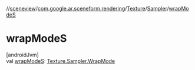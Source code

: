 //[sceneview](../../../../index.md)/[com.google.ar.sceneform.rendering](../../index.md)/[Texture](../index.md)/[Sampler](index.md)/[wrapModeS](wrap-mode-s.md)

# wrapModeS

[androidJvm]\
val [wrapModeS](wrap-mode-s.md): [Texture.Sampler.WrapMode](-wrap-mode/index.md)
